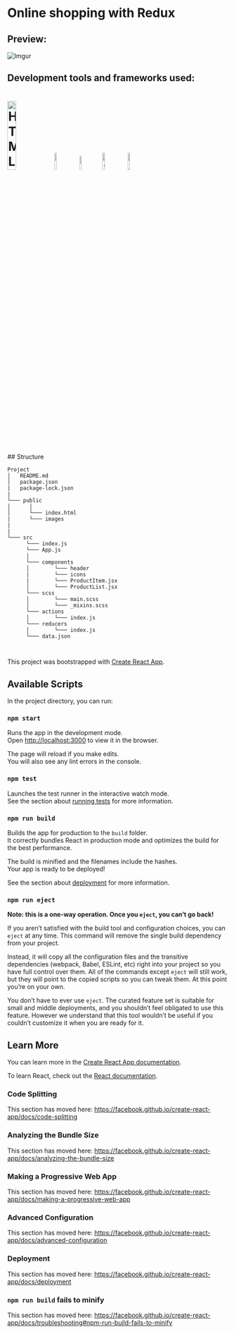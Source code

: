 # Online shopping with Redux

## Preview:

![Imgur](https://imgur.com/u2Jnba4.png)

## Development tools and frameworks used:
<h1>
<img src="https://imgur.com/T1TApg1.png" alt="HTML, CSS, JS" width="20%">
<img src="https://imgur.com/fZuu2v0.png" alt="React" width="10%">
<img src="https://imgur.com/qWeDz1v.png" alt="Redux" width="9%">
<img src="https://imgur.com/plyrZV7.png" alt="Sass" width="10%">
<img src="https://imgur.com/lXP1Rph.png" alt="JSON" width="10%">
</h1>
## Structure

```
Project
│   README.md
│   package.json
|   package-lock.json
|
└─── public
│      │
│      └─── index.html
|      └─── images
|
|
└─── src
      └─── index.js
      └─── App.js
      │
      └─── components
      │        └─── header
      |        └─── icons
      |        └─── ProductItem.jsx
      │        └─── ProductList.jsx
      └─── scss
      │        └─── main.scss
      │        └─── _mixins.scss
      └─── actions
      │        └─── index.js
      └─── reducers
      │        └─── index.js
      └─── data.json
  
               
``` 
This project was bootstrapped with [Create React App](https://github.com/facebook/create-react-app).

## Available Scripts

In the project directory, you can run:

### `npm start`

Runs the app in the development mode.<br />
Open [http://localhost:3000](http://localhost:3000) to view it in the browser.

The page will reload if you make edits.<br />
You will also see any lint errors in the console.

### `npm test`

Launches the test runner in the interactive watch mode.<br />
See the section about [running tests](https://facebook.github.io/create-react-app/docs/running-tests) for more information.

### `npm run build`

Builds the app for production to the `build` folder.<br />
It correctly bundles React in production mode and optimizes the build for the best performance.

The build is minified and the filenames include the hashes.<br />
Your app is ready to be deployed!

See the section about [deployment](https://facebook.github.io/create-react-app/docs/deployment) for more information.

### `npm run eject`

**Note: this is a one-way operation. Once you `eject`, you can’t go back!**

If you aren’t satisfied with the build tool and configuration choices, you can `eject` at any time. This command will remove the single build dependency from your project.

Instead, it will copy all the configuration files and the transitive dependencies (webpack, Babel, ESLint, etc) right into your project so you have full control over them. All of the commands except `eject` will still work, but they will point to the copied scripts so you can tweak them. At this point you’re on your own.

You don’t have to ever use `eject`. The curated feature set is suitable for small and middle deployments, and you shouldn’t feel obligated to use this feature. However we understand that this tool wouldn’t be useful if you couldn’t customize it when you are ready for it.

## Learn More

You can learn more in the [Create React App documentation](https://facebook.github.io/create-react-app/docs/getting-started).

To learn React, check out the [React documentation](https://reactjs.org/).

### Code Splitting

This section has moved here: https://facebook.github.io/create-react-app/docs/code-splitting

### Analyzing the Bundle Size

This section has moved here: https://facebook.github.io/create-react-app/docs/analyzing-the-bundle-size

### Making a Progressive Web App

This section has moved here: https://facebook.github.io/create-react-app/docs/making-a-progressive-web-app

### Advanced Configuration

This section has moved here: https://facebook.github.io/create-react-app/docs/advanced-configuration

### Deployment

This section has moved here: https://facebook.github.io/create-react-app/docs/deployment

### `npm run build` fails to minify

This section has moved here: https://facebook.github.io/create-react-app/docs/troubleshooting#npm-run-build-fails-to-minify

